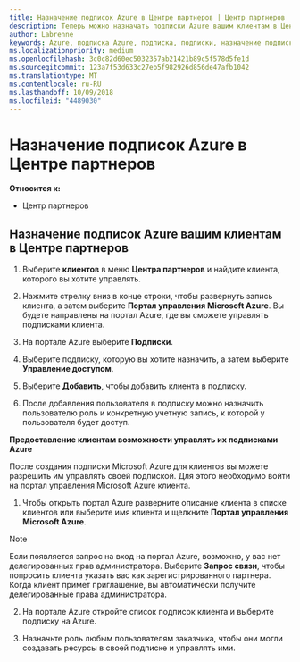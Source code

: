 ```yaml
---
title: Назначение подписок Azure в Центре партнеров | Центр партнеров
description: Теперь можно назначать подписки Azure вашим клиентам в Центре партнеров. Кроме того, можно предоставить им возможность самостоятельного управления подписками
author: Labrenne
keywords: Azure, подписка Azure, подписка, подписки, назначение подписки, управление подпиской Azure
ms.localizationpriority: medium
ms.openlocfilehash: 3c0c82d60ec5032357ab21421b89c5f578d5fe1d
ms.sourcegitcommit: 123a7f53d633c27eb5f982926d856de47afb1042
ms.translationtype: MT
ms.contentlocale: ru-RU
ms.lasthandoff: 10/09/2018
ms.locfileid: "4489030"
---
```

# <a name="assign-azure-subscriptions-in-partner-center"></a>Назначение подписок Azure в Центре партнеров

**Относится к:**

-  Центр партнеров
 
## <a name="assign-azure-subcriptions-to-your-customers-in-partner-center"></a>Назначение подписок Azure вашим клиентам в Центре партнеров

1. Выберите **клиентов** в меню **Центра партнеров** и найдите клиента, которого вы хотите управлять.

2.  Нажмите стрелку вниз в конце строки, чтобы развернуть запись клиента, а затем выберите **Портал управления Microsoft Azure**. Вы будете направлены на портал Azure, где вы сможете управлять подписками клиента. 

4. На портале Azure выберите **Подписки**.

5. Выберите подписку, которую вы хотите назначить, а затем выберите **Управление доступом**.

6. Выберите **Добавить**, чтобы добавить клиента в подписку. 

7. После добавления пользователя в подписку можно назначить пользователю роль и конкретную учетную запись, к которой у пользователя будет доступ. 

**Предоставление клиентам возможности управлять их подписками Azure**

После создания подписки Microsoft Azure для клиентов вы можете разрешить им управлять своей подпиской. Для этого необходимо войти на портал управления Microsoft Azure клиента. 

1.  Чтобы открыть портал Azure разверните описание клиента в списке клиентов или выберите имя клиента и щелкните **Портал управления Microsoft Azure**.
    
> [!NOTE]  
> Если появляется запрос на вход на портал Azure, возможно, у вас нет делегированных прав администратора. Выберите **Запрос связи**, чтобы попросить клиента указать вас как зарегистрированного партнера. Когда клиент примет приглашение, вы автоматически получите делегированные права администратора. 

2.  На портале Azure откройте список подписок клиента и выберите подписку на Azure.

3.  Назначьте роль любым пользователям заказчика, чтобы они могли создавать ресурсы в своей подписке и управлять ими.


